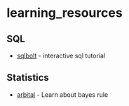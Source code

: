 # learning_resources

## SQL
* [sqlbolt](https://sqlbolt.com) - interactive sql tutorial

## Statistics
* [arbital](https://arbital.com/) - Learn about bayes rule
